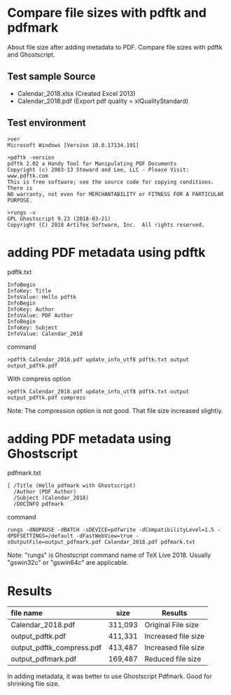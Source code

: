 # Compare file sizes with pdftk and pdfmark

About file size after adding metadata to PDF. Compare file sizes with pdftk and Ghostscript.

## Test sample Source

*   Calendar_2018.xlsx (Created Excel 2013)
*   Calendar_2018.pdf  (Export pdf quality = xlQualityStandard)

## Test environment

```
>ver
Microsoft Windows [Version 10.0.17134.191]

>pdftk -version
pdftk 2.02 a Handy Tool for Manipulating PDF Documents
Copyright (c) 2003-13 Steward and Lee, LLC - Please Visit: www.pdftk.com
This is free software; see the source code for copying conditions. There is
NO warranty, not even for MERCHANTABILITY or FITNESS FOR A PARTICULAR PURPOSE.

>rungs -v
GPL Ghostscript 9.23 (2018-03-21)
Copyright (C) 2018 Artifex Software, Inc.  All rights reserved.
```

# adding PDF metadata using pdftk

pdftk.txt
```
InfoBegin
InfoKey: Title
InfoValue: Hello pdftk
InfoBegin
InfoKey: Author
InfoValue: PDF Author
InfoBegin
InfoKey: Subject
InfoValue: Calendar_2018
```

command
```
>pdftk Calendar_2018.pdf update_info_utf8 pdftk.txt output output_pdftk.pdf
```

With  compress option
```
>pdftk Calendar_2018.pdf update_info_utf8 pdftk.txt output output_pdftk.pdf compress
```
Note: The compression option is not good. That file size increased slightly.


# adding PDF metadata using Ghostscript

pdfmark.txt
```
[ /Title (Hello pdfmark with Ghostscript)
  /Author (PDF Author)
  /Subject (Calendar_2018)
  /DOCINFO pdfmark
```

command
```
rungs -dNOPAUSE -dBATCH -sDEVICE=pdfwrite -dCompatibilityLevel=1.5 -dPDFSETTINGS=/default -dFastWebView=true -sOutputFile=output_pdfmark.pdf Calendar_2018.pdf pdfmark.txt
```
Note: "rungs" is Ghostscript command name of TeX Live 2018. Usually "gswin32c" or "gswin64c" are applicable.


# Results

| file name                |  size  |    Results|
|:------------------------|--------|--------------------|
|Calendar_2018.pdf        | 311,093| Original File size|
|output_pdftk.pdf         | 411,331| Increased file size|
|output_pdftk_compress.pdf| 413,487| Increased file size|
|output_pdfmark.pdf       | 169,487| Reduced file size|


In adding metadata, it was better to use Ghostscript Pdfmark.
Good for shrinking file size.
